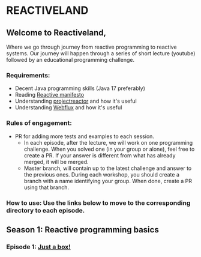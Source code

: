# REACTIVELAND

## Welcome to Reactiveland,
Where we go through journey from reactive programming to reactive systems.
Our journey will happen through a series of short lecture (youtube) followed by an educational programming challenge.

### Requirements:
 - Decent Java programming skills (Java 17 preferably)
 - Reading [Reactive manifesto](https://www.reactivemanifesto.org)
 - Understanding [projectreactor](https://projectreactor.io/) and how it's useful 
 - Understanding [Webflux](https://docs.spring.io/spring-framework/docs/current/reference/html/web-reactive.html) and how it's useful

### Rules of engagement:
 - PR for adding more tests and examples to each session.
   - In each episode, after the lecture, we will work on one programming challenge.
   When you solved one (in your group or alone), feel free to create a PR.
   If your answer is different from what has already merged, it will be merged.
   - Master branch, will contain up to the latest challenge and answer to the previous ones.
   During each workshop, you should create a branch with a name identifying your group.
   When done, create a PR using that branch.
   

### How to use: Use the links below to move to the corresponding directory to each episode.

## Season 1: Reactive programming basics
### Episode 1: [Just a box!](reactiveland-s1-basics/src/test/java/reactiveland/season1/basics/episode1)
